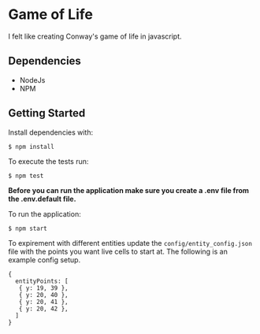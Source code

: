 # Game of Life

I felt like creating Conway's game of life in javascript.

## Dependencies

- NodeJs
- NPM

## Getting Started

Install dependencies with:

```
$ npm install
```

To execute the tests run:

```
$ npm test
```

**Before you can run the application make sure you create a .env file from the
.env.default file.**

To run the application:

```
$ npm start
```

To expirement with different entities update the `config/entity_config.json`
file with the points you want live cells to start at. The following is an
example config setup.

```
{
  entityPoints: [
   { y: 19, 39 },
   { y: 20, 40 },
   { y: 20, 41 },
   { y: 20, 42 },
  ]
}
```
